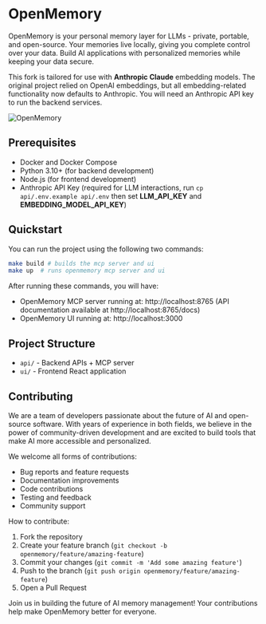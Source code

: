 # OpenMemory

OpenMemory is your personal memory layer for LLMs - private, portable, and open-source. Your memories live locally, giving you complete control over your data. Build AI applications with personalized memories while keeping your data secure.

This fork is tailored for use with **Anthropic Claude** embedding models. The original project relied on OpenAI embeddings, but all embedding-related functionality now defaults to Anthropic. You will need an Anthropic API key to run the backend services.

![OpenMemory](https://github.com/user-attachments/assets/3c701757-ad82-4afa-bfbe-e049c2b4320b)

## Prerequisites

- Docker and Docker Compose
- Python 3.10+ (for backend development)
- Node.js (for frontend development)
- Anthropic API Key (required for LLM interactions, run `cp api/.env.example api/.env` then set **LLM_API_KEY** and **EMBEDDING_MODEL_API_KEY**)

## Quickstart

You can run the project using the following two commands:
```bash
make build # builds the mcp server and ui
make up  # runs openmemory mcp server and ui
```

After running these commands, you will have:
- OpenMemory MCP server running at: http://localhost:8765 (API documentation available at http://localhost:8765/docs)
- OpenMemory UI running at: http://localhost:3000

## Project Structure

- `api/` - Backend APIs + MCP server
- `ui/` - Frontend React application

## Contributing

We are a team of developers passionate about the future of AI and open-source software. With years of experience in both fields, we believe in the power of community-driven development and are excited to build tools that make AI more accessible and personalized.

We welcome all forms of contributions:
- Bug reports and feature requests
- Documentation improvements
- Code contributions
- Testing and feedback
- Community support

How to contribute:

1. Fork the repository
2. Create your feature branch (`git checkout -b openmemory/feature/amazing-feature`)
3. Commit your changes (`git commit -m 'Add some amazing feature'`)
4. Push to the branch (`git push origin openmemory/feature/amazing-feature`)
5. Open a Pull Request

Join us in building the future of AI memory management! Your contributions help make OpenMemory better for everyone.
